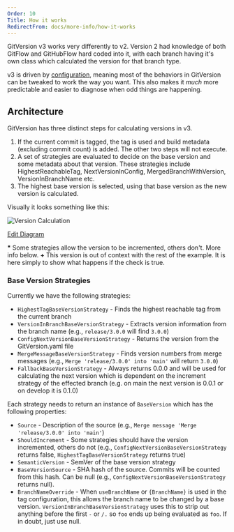 ```yaml
---
Order: 10
Title: How it works
RedirectFrom: docs/more-info/how-it-works
---
```


GitVersion v3 works very differently to v2. Version 2 had knowledge of both
GitFlow and GitHubFlow hard coded into it, with each branch having it's own
class which calculated the version for that branch type.

v3 is driven by [configuration](/docs/reference/configuration), meaning most of the
behaviors in GitVersion can be tweaked to work the way you want. This also makes
it _much_ more predictable and easier to diagnose when odd things are happening.

## Architecture

GitVersion has three distinct steps for calculating versions in v3.

1.  If the current commit is tagged, the tag is used and build metadata
    (excluding commit count) is added. The other two steps will not execute.
2.  A set of strategies are evaluated to decide on the base version and some
    metadata about that version.  These strategies include HighestReachableTag,
    NextVersionInConfig, MergedBranchWithVersion, VersionInBranchName etc.
3.  The highest base version is selected, using that base version as the new
    version is calculated.

Visually it looks something like this:

![Version Calculation](http://www.plantuml.com:80/plantuml/png/fLCxJyCm4DxzAsuib4P914i69De1CS38Vd6kYIN7ZcodK8aVp-KX6Y2fKCbY9NV-7lVb2WoOeoVOMRDNfH0lz1vUoNbbpGwrR3K6ws1p3rlk-bN8u972f2AC3GHEbLN8m1D1Jjg-mPuXAZvx9kL1ZW1KY5dOZczMI0Pf54VnHtf7jpaAWJg0sW-uXw4PK3Eb1sMaevfCW6i1\_0m6po1l7HfPJUxvu5XYUOHLWq5MLptCudmMK9--u5glJ0dIEaVo1Dw3JgVM6Km4cM9mzyrQXHuQHnj7chhl0JcnIrHjno1wiWtgfi8eWVK\_7OQAmBHrJWvORFVM2PmrE7AcWZGh-Lj0FvptVvLiUPnCdG_XhNhOov9wQ1fzv7nw5S5EwSvw6CDQNfnMwUAP0XQyQpj70nkx3Nn3p5NFY9IshbNWepKi8ublWFiSPkC0ee8El75Dv5aOxqZQBScbWpWn0Pe2wb6aM1p4Eea\_0G00)

[Edit Diagram](http://www.plantuml.com/plantuml/form?url=http://www.plantuml.com/plantuml/png/fLCxJyCm4DxzAsuib4P914i69De1CS38Vd6kYIN7ZcodK8aVp-KX6Y2fKCbY9NV-7lVb2WoOeoVOMRDNfH0lz1vUoNbbpGwrR3K6ws1p3rlk-bN8u972f2AC3GHEbLN8m1D1Jjg-mPuXAZvx9kL1ZW1KY5dOZczMI0Pf54VnHtf7jpaAWJg0sW-uXw4PK3Eb1sMaevfCW6i1\_0m6po1l7HfPJUxvu5XYUOHLWq5MLptCudmMK9--u5glJ0dIEaVo1Dw3JgVM6Km4cM9mzyrQXHuQHnj7chhl0JcnIrHjno1wiWtgfi8eWVK\_7OQAmBHrJWvORFVM2PmrE7AcWZGh-Lj0FvptVvLiUPnCdG_XhNhOov9wQ1fzv7nw5S5EwSvw6CDQNfnMwUAP0XQyQpj70nkx3Nn3p5NFY9IshbNWepKi8ublWFiSPkC0ee8El75Dv5aOxqZQBScbWpWn0Pe2wb6aM1p4Eea\_0G00)

**\*** Some strategies allow the version to be incremented, others don't. More
info below.
**+** This version is out of context with the rest of the example. It is here
simply to show what happens if the check is true.

### Base Version Strategies

Currently we have the following strategies:

*   `HighestTagBaseVersionStrategy` - Finds the highest reachable tag from the
    current branch
*   `VersionInBranchBaseVersionStrategy` - Extracts version information from the
    branch name (e.g., `release/3.0.0` will find `3.0.0`)
*   `ConfigNextVersionBaseVersionStrategy` - Returns the version from the
    GitVersion.yaml file
*   `MergeMessageBaseVersionStrategy` - Finds version numbers from merge messages
    (e.g., `Merge 'release/3.0.0' into 'main'` will return `3.0.0`)
*   `FallbackBaseVersionStrategy` - Always returns 0.0.0 and will be used for
    calculating the next version which is dependent on the increment strategy of 
	the effected branch (e.g. on main the next version is 0.0.1 or on develop it is 0.1.0)

Each strategy needs to return an instance of `BaseVersion` which has the
following properties:

*   `Source` - Description of the source (e.g., `Merge message 'Merge 'release/3.0.0' into 'main'`)
*   `ShouldIncrement` - Some strategies should have the version incremented,
    others do not (e.g., `ConfigNextVersionBaseVersionStrategy` returns false,
    `HighestTagBaseVersionStrategy` returns true)
*   `SemanticVersion` - SemVer of the base version strategy
*   `BaseVersionSource` - SHA hash of the source. Commits will be counted from
    this hash. Can be null (e.g., `ConfigNextVersionBaseVersionStrategy` returns
    null).
*   `BranchNameOverride` - When `useBranchName` or `{BranchName}` is used in the
    tag configuration, this allows the branch name to be changed by a base version.
    `VersionInBranchBaseVersionStrategy` uses this to strip out anything before the
    first `-` or `/.` so `foo` ends up being evaluated as `foo`. If in doubt, just
    use null.
